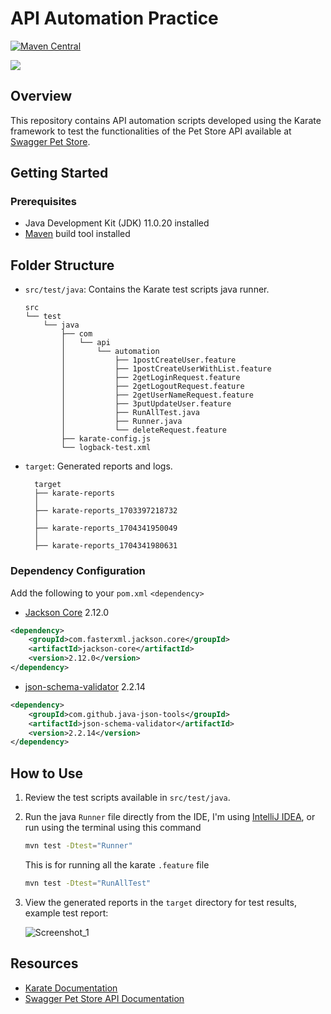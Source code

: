 # API Automation Practice
[![Maven Central](https://img.shields.io/maven-central/v/com.fasterxml.jackson.core/jackson-core?versionPrefix=2.12.0&label=Jackson-Core)](https://central.sonatype.com/artifact/com.fasterxml.jackson.core/jackson-core/2.12.0/overview)

<a href="https://www.karatelabs.io/"><img src="https://raw.githubusercontent.com/kirksl/karate-runner/master/resources/karate.png" /></a><br />

## Overview

This repository contains API automation scripts developed using the Karate framework to test the functionalities of the Pet Store API available at [Swagger Pet Store](https://petstore.swagger.io/#/).

## Getting Started

### Prerequisites

- Java Development Kit (JDK) 11.0.20 installed
- [Maven](https://maven.apache.org/) build tool installed

## Folder Structure

- `src/test/java`: Contains the Karate test scripts java runner.

    ```
    src
    └── test
        └── java
            ├── com
            │   └── api
            │       └── automation
            │           ├── 1postCreateUser.feature
            │           ├── 1postCreateUserWithList.feature
            │           ├── 2getLoginRequest.feature
            │           ├── 2getLogoutRequest.feature
            │           ├── 2getUserNameRequest.feature
            │           ├── 3putUpdateUser.feature
            │           ├── RunAllTest.java
            │           ├── Runner.java
            │           └── deleteRequest.feature
            ├── karate-config.js
            └── logback-test.xml
    ```
  
- `target`: Generated reports and logs.

  ```
    target
    ├── karate-reports
    │  
    ├── karate-reports_1703397218732
    │   
    ├── karate-reports_1704341950049
    │   
    ├── karate-reports_1704341980631
  ```

### Dependency Configuration

Add the following to your `pom.xml` `<dependency>`

- [Jackson Core](https://central.sonatype.com/artifact/com.fasterxml.jackson.core/jackson-core/2.12.0/overview) 2.12.0

```xml
<dependency>
    <groupId>com.fasterxml.jackson.core</groupId>
    <artifactId>jackson-core</artifactId>
    <version>2.12.0</version>
</dependency>
```
- [json-schema-validator](https://github.com/java-json-tools/json-schema-validator) 2.2.14

```xml
<dependency>
    <groupId>com.github.java-json-tools</groupId>
    <artifactId>json-schema-validator</artifactId>
    <version>2.2.14</version>
</dependency>
```

## How to Use

1. Review the test scripts available in `src/test/java`.
2. Run the java `Runner` file directly from the IDE, I'm using [IntelliJ IDEA](https://www.jetbrains.com/idea/), or run using the terminal using this command
   
    ```bash
    mvn test -Dtest="Runner"
    ```
        
    This is for running all the karate `.feature` file
       
    ```bash
    mvn test -Dtest="RunAllTest"
    ```
    
4. View the generated reports in the `target` directory for test results, 
    example test report:
   
    ![Screenshot_1](https://github.com/dannyhdyt/DannyHidayat-API-Automation/assets/153344198/22f9d771-f299-4873-bf90-5a67c6702e6e)

## Resources

- [Karate Documentation](https://github.com/intuit/karate)
- [Swagger Pet Store API Documentation](https://petstore.swagger.io/#/)




